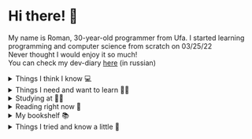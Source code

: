 # Hi there! 👋

My name is Roman, 30-year-old programmer from Ufa. I started learning programming and computer science from scratch on 03/25/22
<br>Never thought I would enjoy it so much!
<br>You can check my dev-diary <a href='https://t.me/python_ufa'>here</a> (in russian)

<details>
  <summary>Things I think I know 💻</summary>
    <pre>
- Python 3 (my first language)
- SQL (Postgre, MySQL)
- Django
- REST
- Selenium (meh)
- BeautifulSoup</pre>
</details>

<details>
  <summary>Things I need and want to learn 👨‍🔬</summary>
    <pre>
- Algorithms, data structures
- OOP
- SOLID, DRY, KISS, YAGNI
- TDD, DDD and others
- Docker
- asyncio
- aiohttp
- regexp
- Linux
- Golang (I want it as my second language)</pre>
</details>

<details>
  <summary>Studying at 👨‍🎓</summary>
    <pre>
- Yandex.Practicum, python backend developer course
- https://stepik.org/ (profile: https://stepik.org/users/476421715)
- https://exercism.org/
- Work</pre>
</details>

<details>
  <summary>Reading right now 👀</summary>
    <pre>
- Mark Lutz, Learning Python, 5th edition, vol. 1
- Cory Althoff, The Self-Taught Computer Scientist
- Aditya Bhargava, Grokking Algorithms
- Ian Miell and Aidan Hobson Sayers, Docker in Practice, 2nd edition
- Cristopher Negus, Linux Bible, 10th editin</pre>
</details>

<details>
  <summary>My bookshelf 📚</summary>
    <br>Yeah I really don't like e-books 💢<br>
    <img src="https://i.ibb.co/ScCqWHk/photo-2023-05-04-03-05-01.jpg" alt="My bookshelf" border="0">
</details>

<details>
  <summary>Things I tried and know a little 🔽</summary>
    <pre>
- PHP
- JavaScript
- C# (I don't like this)
- Drupal 7
- FileMaker (old versions)</pre>
</details>
